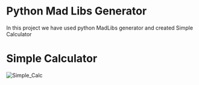 # Python Mad Libs Generator

In this project we have used python MadLibs generator and created Simple Calculator

# Simple Calculator

![Simple_Calc](https://user-images.githubusercontent.com/126547663/224891849-319944f6-8f11-4ae6-858e-5c00a16609b4.png)
